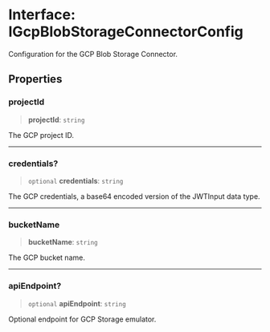 # Interface: IGcpBlobStorageConnectorConfig

Configuration for the GCP Blob Storage Connector.

## Properties

### projectId

> **projectId**: `string`

The GCP project ID.

***

### credentials?

> `optional` **credentials**: `string`

The GCP credentials, a base64 encoded version of the JWTInput data type.

***

### bucketName

> **bucketName**: `string`

The GCP bucket name.

***

### apiEndpoint?

> `optional` **apiEndpoint**: `string`

Optional endpoint for GCP Storage emulator.
